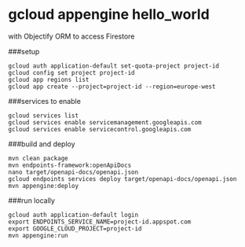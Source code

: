 # gcloud appengine hello_world

with Objectify ORM to access Firestore

###setup
~~~
gcloud auth application-default set-quota-project project-id
gcloud config set project project-id
gcloud app regions list
gcloud app create --project=project-id --region=europe-west
~~~

###services to enable
~~~
gcloud services list
gcloud services enable servicemanagement.googleapis.com
gcloud services enable servicecontrol.googleapis.com
~~~

###build and deploy
~~~
mvn clean package
mvn endpoints-framework:openApiDocs
nano target/openapi-docs/openapi.json
gcloud endpoints services deploy target/openapi-docs/openapi.json
mvn appengine:deploy
~~~

###run locally
~~~
gcloud auth application-default login
export ENDPOINTS_SERVICE_NAME=project-id.appspot.com
export GOOGLE_CLOUD_PROJECT=project-id
mvn appengine:run
~~~
